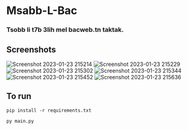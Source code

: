 # Msabb-L-Bac

### Tsobb li t7b 3lih mel bacweb.tn taktak.

## Screenshots

![Screenshot 2023-01-23 215214](https://user-images.githubusercontent.com/73950268/214150372-67af70ce-e8ba-40b9-8730-798575c3e574.png)
![Screenshot 2023-01-23 215229](https://user-images.githubusercontent.com/73950268/214150376-cae62aeb-8150-4c37-870b-e97a91336378.png)
![Screenshot 2023-01-23 215302](https://user-images.githubusercontent.com/73950268/214150377-2c94db86-7983-4319-863e-8cef99ac142e.png)
![Screenshot 2023-01-23 215344](https://user-images.githubusercontent.com/73950268/214150378-c4d25256-abe4-42a4-bb52-c5453274d4d6.png)
![Screenshot 2023-01-23 215452](https://user-images.githubusercontent.com/73950268/214150379-8e15beca-eed5-40df-8d64-d209df339c86.png)
![Screenshot 2023-01-23 215636](https://user-images.githubusercontent.com/73950268/214150380-78eb76c0-09f2-47e8-adfa-02067668e7ad.png)

## To run

`pip install -r requirements.txt`

`py main.py`
